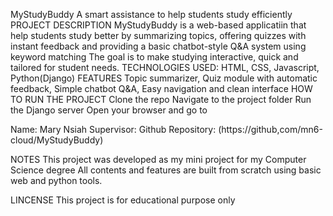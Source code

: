 MyStudyBuddy
A smart assistance to help students study efficiently
PROJECT DESCRIPTION
MyStudyBuddy is a web-based applicatiin that help students study better by summarizing topics, offering quizzes with instant feedback and providing a basic chatbot-style Q&A system using keyword matching
The goal is to make studying interactive, quick and tailored for student needs.
TECHNOLOGIES USED:
HTML, CSS, Javascript, Python(Django) 
FEATURES
Topic summarizer, Quiz module with automatic feedback, Simple chatbot Q&A, Easy navigation and clean interface
HOW TO RUN THE PROJECT
Clone the repo
Navigate to the project folder
Run the Django server
Open your browser and go to 

Name: Mary Nsiah
Supervisor:
Github Repository: (https://github,com/mn6-cloud/MyStudyBuddy)

NOTES
This project was developed as my mini project for my Computer Science degree
All contents and features are built from scratch using basic web and python tools.

LINCENSE
This project is for educational purpose only
